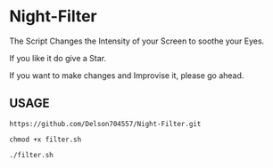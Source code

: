 # Night-Filter
The Script Changes the Intensity of your Screen to soothe your Eyes.


If you like it do give a Star.

If you want to make changes and Improvise it, please go ahead.

## USAGE
~~~
https://github.com/Delson704557/Night-Filter.git
~~~

~~~
chmod +x filter.sh
~~~
~~~
./filter.sh
~~~
